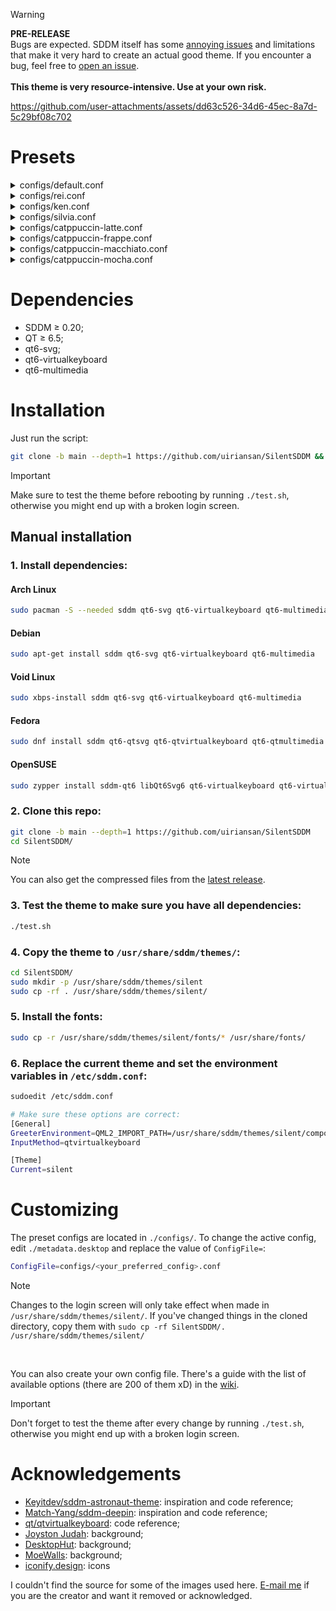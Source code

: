 > [!WARNING]
> **PRE-RELEASE** <br/>
> Bugs are expected. SDDM itself has some [annoying issues](https://github.com/uiriansan/SilentSDDM/issues?q=is%3Aissue%20label%3Asddm-issue) and limitations that make it very hard to create an actual good theme. If you encounter a bug, feel free to [open an issue](https://github.com/uiriansan/SilentSDDM/issues/new/choose). <br/><br/>
> **This theme is very resource-intensive. Use at your own risk.**

https://github.com/user-attachments/assets/dd63c526-34d6-45ec-8a7d-5c29bf08c702

# Presets

<details>
  <summary>configs/default.conf</summary>

https://github.com/user-attachments/assets/3a03e859-c6b9-4c4b-bf7f-ab610b94eb28

</details>

<details>
  <summary>configs/rei.conf</summary>

https://github.com/user-attachments/assets/adc9491c-5078-4fb3-86ea-9b91be151412

</details>

<details>
  <summary>configs/ken.conf</summary>

https://github.com/user-attachments/assets/f0538425-c2e6-450e-9f40-d12b7bdbaa86

</details>

<details>
  <summary>configs/silvia.conf</summary>

https://github.com/user-attachments/assets/c90799f7-52bb-4c90-90db-4890281991c1

</details>

<details>
  <summary>configs/catppuccin-latte.conf</summary>
<img src="https://github.com/uiriansan/SilentSDDM/blob/main/docs/previews/catppuccin-latte.png" width="100%" />
</details>

<details>
<summary>configs/catppuccin-frappe.conf</summary>
<img src="https://github.com/uiriansan/SilentSDDM/blob/main/docs/previews/catppuccin-frappe.png" width="100%" />
</details>

<details>
  <summary>configs/catppuccin-macchiato.conf</summary>
<img src="https://github.com/uiriansan/SilentSDDM/blob/main/docs/previews/catppuccin-macchiato.png" width="100%" />
</details>

<details>
  <summary>configs/catppuccin-mocha.conf</summary>
<img src="https://github.com/uiriansan/SilentSDDM/blob/main/docs/previews/catppuccin-mocha.png" width="100%" />
</details>

# Dependencies

- SDDM ≥ 0.20;
- QT ≥ 6.5;
- qt6-svg;
- qt6-virtualkeyboard
- qt6-multimedia

# Installation

Just run the script:

```bash
git clone -b main --depth=1 https://github.com/uiriansan/SilentSDDM && cd SilentSDDM && ./install.sh
```

> [!IMPORTANT]
> Make sure to test the theme before rebooting by running `./test.sh`, otherwise you might end up with a broken login screen.

## Manual installation

### 1. Install dependencies:

#### Arch Linux

```bash
sudo pacman -S --needed sddm qt6-svg qt6-virtualkeyboard qt6-multimedia-ffmpeg
```

#### Debian

```bash
sudo apt-get install sddm qt6-svg qt6-virtualkeyboard qt6-multimedia
```

#### Void Linux

```bash
sudo xbps-install sddm qt6-svg qt6-virtualkeyboard qt6-multimedia
```

#### Fedora

```bash
sudo dnf install sddm qt6-qtsvg qt6-qtvirtualkeyboard qt6-qtmultimedia
```

#### OpenSUSE

```bash
sudo zypper install sddm-qt6 libQt6Svg6 qt6-virtualkeyboard qt6-virtualkeyboard-imports qt6-multimedia qt6-multimedia-imports
```

### 2. Clone this repo:
```bash
git clone -b main --depth=1 https://github.com/uiriansan/SilentSDDM
cd SilentSDDM/
```
> [!NOTE]
> You can also get the compressed files from the [latest release](https://github.com/uiriansan/SilentSDDM/releases/latest).

### 3. Test the theme to make sure you have all dependencies:
```bash
./test.sh
```

### 4. Copy the theme to `/usr/share/sddm/themes/`:
```bash
cd SilentSDDM/
sudo mkdir -p /usr/share/sddm/themes/silent
sudo cp -rf . /usr/share/sddm/themes/silent/
```

### 5. Install the fonts:
```bash
sudo cp -r /usr/share/sddm/themes/silent/fonts/* /usr/share/fonts/
```

### 6. Replace the current theme and set the environment variables in `/etc/sddm.conf`:
```bash
sudoedit /etc/sddm.conf

# Make sure these options are correct:
[General]
GreeterEnvironment=QML2_IMPORT_PATH=/usr/share/sddm/themes/silent/components/,QT_IM_MODULE=qtvirtualkeyboard
InputMethod=qtvirtualkeyboard

[Theme]
Current=silent
```

# Customizing

The preset configs are located in `./configs/`. To change the active config, edit `./metadata.desktop` and replace the value of `ConfigFile=`:

```bash
ConfigFile=configs/<your_preferred_config>.conf
```

> [!NOTE]
> Changes to the login screen will only take effect when made in `/usr/share/sddm/themes/silent/`. If you've changed things in the cloned directory, copy them with `sudo cp -rf SilentSDDM/. /usr/share/sddm/themes/silent/`

<br/>

You can also create your own config file. There's a guide with the list of available options (there are 200 of them xD) in the [wiki](https://github.com/uiriansan/SilentSDDM/wiki/Customizing).

> [!IMPORTANT]
> Don't forget to test the theme after every change by running `./test.sh`, otherwise you might end up with a broken login screen.

# Acknowledgements

- [Keyitdev/sddm-astronaut-theme](https://github.com/Keyitdev/sddm-astronaut-theme): inspiration and code reference;
- [Match-Yang/sddm-deepin](https://github.com/Match-Yang/sddm-deepin): inspiration and code reference;
- [qt/qtvirtualkeyboard](https://github.com/qt/qtvirtualkeyboard): code reference;
- [Joyston Judah](https://www.pexels.com/photo/white-and-black-mountain-wallpaper-933054/): background;
- [DesktopHut](https://www.desktophut.com/blue-light-anime-girl-6794): background;
- [MoeWalls](https://moewalls.com/anime/ken-kaneki-tokyo-ghoul-re-3-live-wallpaper/): background;
- [iconify.design](https://iconify.design/): icons

I couldn't find the source for some of the images used here. [E-mail me](mailto:uiriansan@gmail.com?subject=Background%20image%20in%20SilentSDDM) if you are the creator and want it removed or acknowledged.
